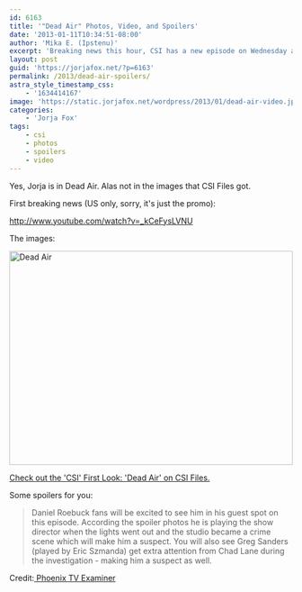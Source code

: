 ```yaml
---
id: 6163
title: '"Dead Air" Photos, Video, and Spoilers'
date: '2013-01-11T10:34:51-08:00'
author: 'Mika E. (Ipstenu)'
excerpt: 'Breaking news this hour, CSI has a new episode on Wednesday and Sara is in it.'
layout: post
guid: 'https://jorjafox.net/?p=6163'
permalink: /2013/dead-air-spoilers/
astra_style_timestamp_css:
    - '1634414167'
image: 'https://static.jorjafox.net/wordpress/2013/01/dead-air-video.jpg'
categories:
    - 'Jorja Fox'
tags:
    - csi
    - photos
    - spoilers
    - video
---
```


Yes, Jorja is in Dead Air. Alas not in the images that CSI Files got.

First breaking news (US only, sorry, it's just the promo):

http://www.youtube.com/watch?v=_kCeFysLVNU

The images:

<a href="//static.jorjafox.net/wordpress/2013/01/photo-3.jpeg"><img class="aligncenter size-large wp-image-6164" alt="Dead Air" src="//static.jorjafox.net/wordpress/2013/01/photo-3.jpeg" width="504" height="380" /></a>

<a href="http://www.csifiles.com/content/2013/01/csi-first-look-dead-air/">Check out the 'CSI' First Look: 'Dead Air' on CSI Files.</a>

Some spoilers for you:
<blockquote>Daniel Roebuck fans will be excited to see him in his guest spot on this episode. According the spoiler photos he is playing the show director when the lights went out and the studio became a crime scene which will make him a suspect. You will also see Greg Sanders (played by Eric Szmanda) get extra attention from Chad Lane during the investigation - making him a suspect as well.</blockquote>
Credit:<a href="http://www.examiner.com/article/csi-las-vegas-promotional-photos-and-spoilers-for-dead-air"> Phoenix TV Examiner</a>
